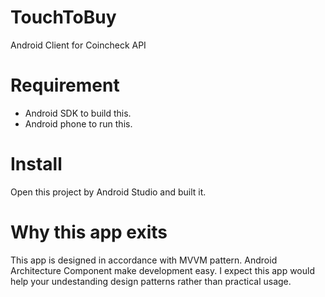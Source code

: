 # TouchToBuy

Android Client for Coincheck API

# Requirement

- Android SDK to build this.
- Android phone to run this.

# Install

Open this project by Android Studio and built it.

# Why this app exits

This app is designed in accordance with MVVM pattern.
Android Architecture Component make development easy.
I expect this app would help your undestanding design patterns rather than practical usage.
